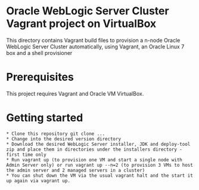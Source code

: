 # Oracle WebLogic Server Cluster Vagrant project on VirtualBox
This directory contains Vagrant build files to provision a n-node Oracle WebLogic Server Cluster automatically, using Vagrant, an Oracle Linux 7 box and a shell provisioner

# Prerequisites
This project requires Vagrant and Oracle VM VirtualBox.

# Getting started

    * Clone this repository git clone ...
    * Change into the desired version directory
    * Download the desired WebLogic Server installer, JDK and deploy-tool zip and place them in directories under the installers directory - first time only
    * Run vagrant up (to provision one VM and start a single node with Admin Server only) or run vagrant up --n=2 (to provision 3 VMs to host the admin server and 2 managed servers in a cluster)
    * You can shut down the VM via the usual vagrant halt and the start it up again via vagrant up.
